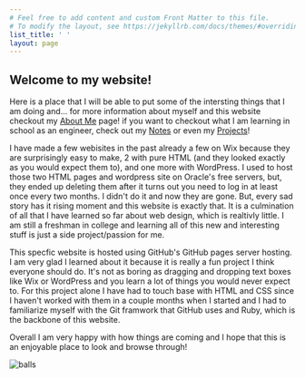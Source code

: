```yaml
---
# Feel free to add content and custom Front Matter to this file.
# To modify the layout, see https://jekyllrb.com/docs/themes/#overriding-theme-defaults
list_title: ' '
layout: page
---
```


<h2>Welcome to my website!</h2>

Here is a place that I will be able to put some of the intersting things that I am doing and... for more information about myself and this website checkout my <a href='https://nickgauth.github.io/pain/about/'>About Me</a> page! if you want to checkout what I am learning in school as an engineer, check out my <a href='https://nickgauth.github.io/pain/notes/'>Notes</a> or even my <a href='https://nickgauth.github.io/pain/projects'>Projects</a>!

I have made a few webisites in the past already a few on Wix because they are surprisingly easy to make, 2 with pure HTML (and they looked exactly as you would expect them to), and one more with WordPress. I used to host those two HTML pages and wordpress site on Oracle's free servers, but, they ended up deleting them after it turns out you need to log in at least once every two months. I didn't do it and now they are gone. But, every sad story has it rising moment and this website is exactly that. It is a culmination of all that I have learned so far about web design, which is realtivly little. I am still a freshman in college and learning all of this new and interesting stuff is just a side project/passion for me.

This specfic website is hosted using GitHub's GitHub pages server hosting. I am very glad I learned about it because it is really a fun project I think everyone should do. It's not as boring as dragging and dropping text boxes like Wix or WordPress and you learn a lot of things you would never expect to. For this project alone I have had to touch base with HTML and CSS since I haven't worked with them in a couple months when I started and I had to familiarize myself with the Git framwork that GitHub uses and Ruby, which is the backbone of this website.

Overall I am very happy with how things are coming and I hope that this is an enjoyable place to look and browse through!


![balls](https://c.tenor.com/jUMex_rdqPwAAAAS/among-us-twerk.gif)
